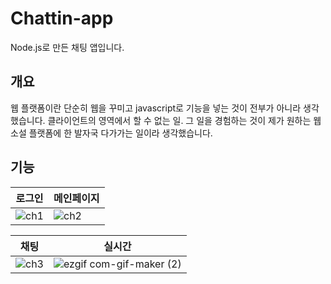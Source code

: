 # Chattin-app

Node.js로 만든 채팅 앱입니다.

## 개요

웹 플랫폼이란 단순히 웹을 꾸미고 javascript로 기능을 넣는 것이 전부가 아니라 생각했습니다.
클라이언트의 영역에서 할 수 없는 일. 그 일을 경험하는 것이 제가 원하는 웹 소설 플랫폼에 한 발자국 다가가는 일이라 생각했습니다.

## 기능

|로그인|메인페이지|
|---|---|
|![ch1](https://user-images.githubusercontent.com/89452058/160983077-a58a6a1e-17fd-41fb-9a37-3a31eb3d0958.png)|![ch2](https://user-images.githubusercontent.com/89452058/160983124-624c25f4-fa14-4c9f-bd44-b950d7d1f5f5.png)|

|채팅|실시간|
|---|---|
|![ch3](https://user-images.githubusercontent.com/89452058/160986143-a4903b22-e8f1-40c0-9fee-4c4e027eb136.png)|![ezgif com-gif-maker (2)](https://user-images.githubusercontent.com/89452058/160986164-2fd49146-8c52-43e2-a734-1ffab6ebc6b2.gif)|
